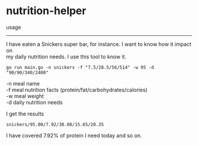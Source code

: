 nutrition-helper
================

usage
_____

I have eaten a Snickers super bar, for instance. I want to know how it impact on  
my daily nutrition needs. I use this tool to know it.  

`go run main.go -n snickers -f "7.5/28.5/56/514" -w 95 -d "90/90/340/2400"`  

-n meal name  
-f meal nutrition facts (protein/fat/carbohydrates/calories)  
-w meal weight  
-d daily nutrition needs  

I get the results  

`snickers/95.00/7.92/30.08/15.65/20.35`  

I have covered 7.92% of protein I need today and so on.

